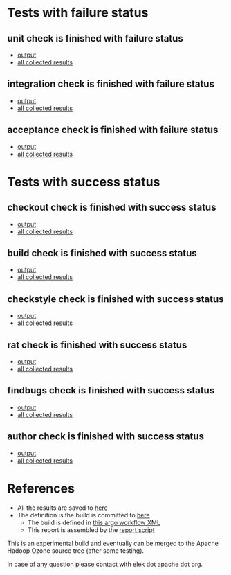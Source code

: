 # Tests with failure status

## unit check is finished with failure status

   * [output](https://raw.githubusercontent.com/elek/ozone-ci/master/pr/pr-ozone-0.4.1-8wc4w/unit/output.log)
   * [all collected results](https://github.com/elek/ozone-ci/tree/master/pr/pr-ozone-0.4.1-8wc4w/unit)


## integration check is finished with failure status

   * [output](https://raw.githubusercontent.com/elek/ozone-ci/master/pr/pr-ozone-0.4.1-8wc4w/integration/output.log)
   * [all collected results](https://github.com/elek/ozone-ci/tree/master/pr/pr-ozone-0.4.1-8wc4w/integration)


## acceptance check is finished with failure status

   * [output](https://raw.githubusercontent.com/elek/ozone-ci/master/pr/pr-ozone-0.4.1-8wc4w/acceptance/output.log)
   * [all collected results](https://github.com/elek/ozone-ci/tree/master/pr/pr-ozone-0.4.1-8wc4w/acceptance)



# Tests with success status

## checkout check is finished with success status

   * [output](https://raw.githubusercontent.com/elek/ozone-ci/master/pr/pr-ozone-0.4.1-8wc4w/checkout/output.log)
   * [all collected results](https://github.com/elek/ozone-ci/tree/master/pr/pr-ozone-0.4.1-8wc4w/checkout)


## build check is finished with success status

   * [output](https://raw.githubusercontent.com/elek/ozone-ci/master/pr/pr-ozone-0.4.1-8wc4w/build/output.log)
   * [all collected results](https://github.com/elek/ozone-ci/tree/master/pr/pr-ozone-0.4.1-8wc4w/build)


## checkstyle check is finished with success status

   * [output](https://raw.githubusercontent.com/elek/ozone-ci/master/pr/pr-ozone-0.4.1-8wc4w/checkstyle/output.log)
   * [all collected results](https://github.com/elek/ozone-ci/tree/master/pr/pr-ozone-0.4.1-8wc4w/checkstyle)


## rat check is finished with success status

   * [output](https://raw.githubusercontent.com/elek/ozone-ci/master/pr/pr-ozone-0.4.1-8wc4w/rat/output.log)
   * [all collected results](https://github.com/elek/ozone-ci/tree/master/pr/pr-ozone-0.4.1-8wc4w/rat)


## findbugs check is finished with success status

   * [output](https://raw.githubusercontent.com/elek/ozone-ci/master/pr/pr-ozone-0.4.1-8wc4w/findbugs/output.log)
   * [all collected results](https://github.com/elek/ozone-ci/tree/master/pr/pr-ozone-0.4.1-8wc4w/findbugs)


## author check is finished with success status

   * [output](https://raw.githubusercontent.com/elek/ozone-ci/master/pr/pr-ozone-0.4.1-8wc4w/author/output.log)
   * [all collected results](https://github.com/elek/ozone-ci/tree/master/pr/pr-ozone-0.4.1-8wc4w/author)




# References

 * All the results are saved to [here](https://github.com/elek/ozone-ci/tree/master/pr/pr-ozone-0.4.1-8wc4w/)
 * The definition is the build is committed to [here](https://github.com/elek/argo-ozone)
    * The build is defined in [this argo workflow XML](https://github.com/elek/argo-ozone/blob/master/ozone-build.yaml)
    * This report is assembled by the [report script](https://github.com/elek/argo-ozone/blob/master/scripts/report.sh)

This is an experimental build and eventually can be merged to the Apache Hadoop Ozone source tree (after some testing).

In case of any question please contact with elek dot apache dot org.
